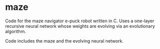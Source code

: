 maze
====

Code for the maze navigator e-puck robot written in C. Uses a one-layer recursive neural network whose weights are evolving via an evolutionary algorithm. 

Code includes the maze and the evolving neural network. 
